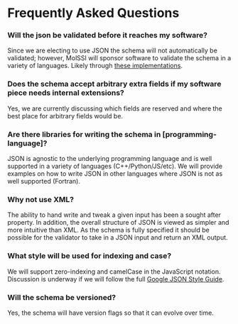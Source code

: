 # Frequently Asked Questions

### Will the json be validated before it reaches my software?
Since we are electing to use JSON the schema will not automatically be
validated; however, MolSSI will sponsor software to validate the schema in a
variety of languages.  Likely through [these
implementations](http://json-schema.org/implementations.html).

### Does the schema accept arbitrary extra fields if my software piece needs internal extensions?
Yes, we are currently discussing which fields are reserved and where the best
place for arbitrary fields would be.

### Are there libraries for writing the schema in [programming-language]?
JSON is agnostic to the underlying programming language and is well supported
in a variety of languages (C++/Python/JS/etc). We will provide examples on how
to write JSON in other languages where JSON is not as well supported (Fortran).

### Why not use XML?
The ability to hand write and tweak a given input has been a sought after
property. In addition, the overall structure of JSON is viewed as simpler and
more intuitive than XML. As the schema is fully specified it should be possible
for the validator to take in a JSON input and return an XML output.

### What style will be used for indexing and case?
We will support zero-indexing and camelCase in the JavaScript notation.
Discussion is underway if we will follow the full [Google JSON Style
Guide](https://google.github.io/styleguide/jsoncstyleguide.xml).

### Will the schema be versioned?
Yes, the schema will have version flags so that it can evolve over time.
